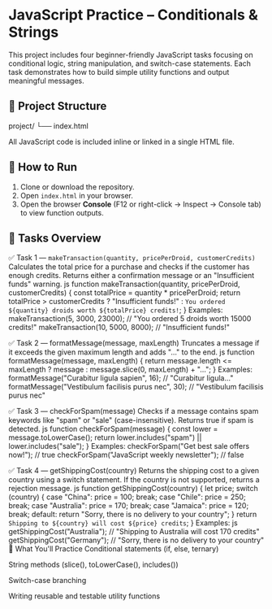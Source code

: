 # JavaScript Practice – Conditionals & Strings

This project includes four beginner-friendly JavaScript tasks focusing on conditional logic, string manipulation, and switch-case statements. Each task demonstrates how to build simple utility functions and output meaningful messages.


## 📁 Project Structure

project/
└── index.html

All JavaScript code is included inline or linked in a single HTML file.

## 🚀 How to Run
1. Clone or download the repository.
2. Open `index.html` in your browser.
3. Open the browser **Console** (F12 or right-click → Inspect → Console tab) to view function outputs.

## 📌 Tasks Overview

✅ Task 1 — `makeTransaction(quantity, pricePerDroid, customerCredits)`
Calculates the total price for a purchase and checks if the customer has enough credits. Returns either a confirmation message or an "Insufficient funds" warning.
js
function makeTransaction(quantity, pricePerDroid, customerCredits) {
  const totalPrice = quantity * pricePerDroid;
  return totalPrice > customerCredits
    ? "Insufficient funds!"
    : `You ordered ${quantity} droids worth ${totalPrice} credits!`;
}
Examples:
makeTransaction(5, 3000, 23000); // "You ordered 5 droids worth 15000 credits!"
makeTransaction(10, 5000, 8000); // "Insufficient funds!"


✅ Task 2 — formatMessage(message, maxLength)
Truncates a message if it exceeds the given maximum length and adds "..." to the end.
js
function formatMessage(message, maxLength) {
  return message.length <= maxLength
    ? message
    : message.slice(0, maxLength) + "...";
}
Examples:
formatMessage("Curabitur ligula sapien", 16); // "Curabitur ligula..."
formatMessage("Vestibulum facilisis purus nec", 30); // "Vestibulum facilisis purus nec"

✅ Task 3 — checkForSpam(message)
Checks if a message contains spam keywords like "spam" or "sale" (case-insensitive). Returns true if spam is detected.
js
function checkForSpam(message) {
  const lower = message.toLowerCase();
  return lower.includes("spam") || lower.includes("sale");
}
Examples:
checkForSpam("Get best sale offers now!"); // true
checkForSpam("JavaScript weekly newsletter"); // false

✅ Task 4 — getShippingCost(country)
Returns the shipping cost to a given country using a switch statement. If the country is not supported, returns a rejection message.
js
function getShippingCost(country) {
  let price;
  switch (country) {
    case "China": price = 100; break;
    case "Chile": price = 250; break;
    case "Australia": price = 170; break;
    case "Jamaica": price = 120; break;
    default:
      return "Sorry, there is no delivery to your country";
  }
  return `Shipping to ${country} will cost ${price} credits`;
}
Examples:
js
getShippingCost("Australia"); // "Shipping to Australia will cost 170 credits"
getShippingCost("Germany"); // "Sorry, there is no delivery to your country"
🧠 What You'll Practice
Conditional statements (if, else, ternary)

String methods (slice(), toLowerCase(), includes())

Switch-case branching

Writing reusable and testable utility functions
